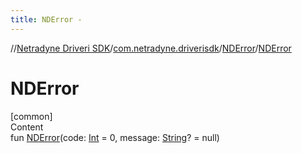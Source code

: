 ```yaml
---
title: NDError -
---
```

//[Netradyne Driveri SDK](../../index.md)/[com.netradyne.driverisdk](../index.md)/[NDError](index.md)/[NDError](-n-d-error.md)



# NDError  
[common]  
Content  
fun [NDError](-n-d-error.md)(code: [Int](https://kotlinlang.org/api/latest/jvm/stdlib/kotlin/-int/index.html) = 0, message: [String](https://kotlinlang.org/api/latest/jvm/stdlib/kotlin/-string/index.html)? = null)  




